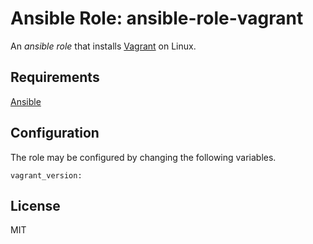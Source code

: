 # Ansible Role: ansible-role-vagrant

An *ansible role* that installs [Vagrant](https://www.vagrantup.com) on Linux.

## Requirements

[Ansible](https://www.ansible.com/)

## Configuration

The role may be configured by changing the following variables.

    vagrant_version:

## License

MIT
